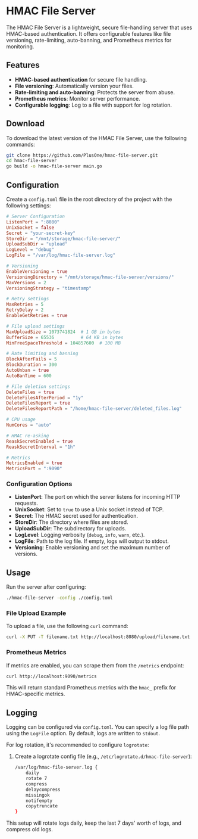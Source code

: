 
# HMAC File Server

The HMAC File Server is a lightweight, secure file-handling server that uses HMAC-based authentication. It offers configurable features like file versioning, rate-limiting, auto-banning, and Prometheus metrics for monitoring.

## Features
- **HMAC-based authentication** for secure file handling.
- **File versioning**: Automatically version your files.
- **Rate-limiting and auto-banning**: Protects the server from abuse.
- **Prometheus metrics**: Monitor server performance.
- **Configurable logging**: Log to a file with support for log rotation.
  
## Download

To download the latest version of the HMAC File Server, use the following commands:

```bash
git clone https://github.com/PlusOne/hmac-file-server.git
cd hmac-file-server
go build -o hmac-file-server main.go
```

## Configuration

Create a `config.toml` file in the root directory of the project with the following settings:

```toml
# Server Configuration
ListenPort = ":8080"
UnixSocket = false
Secret = "your-secret-key"
StoreDir = "/mnt/storage/hmac-file-server/"
UploadSubDir = "upload"
LogLevel = "debug"
LogFile = "/var/log/hmac-file-server.log"

# Versioning
EnableVersioning = true
VersioningDirectory = "/mnt/storage/hmac-file-server/versions/"
MaxVersions = 2
VersioningStrategy = "timestamp"

# Retry settings
MaxRetries = 5
RetryDelay = 2
EnableGetRetries = true

# File upload settings
MaxUploadSize = 1073741824  # 1 GB in bytes
BufferSize = 65536          # 64 KB in bytes
MinFreeSpaceThreshold = 104857600  # 100 MB

# Rate limiting and banning
BlockAfterFails = 5
BlockDuration = 300
AutoUnban = true
AutoBanTime = 600

# File deletion settings
DeleteFiles = true
DeleteFilesAfterPeriod = "1y"
DeleteFilesReport = true
DeleteFilesReportPath = "/home/hmac-file-server/deleted_files.log"

# CPU usage
NumCores = "auto"

# HMAC re-asking
ReaskSecretEnabled = true
ReaskSecretInterval = "1h"

# Metrics
MetricsEnabled = true
MetricsPort = ":9090"
```

### Configuration Options

- **ListenPort**: The port on which the server listens for incoming HTTP requests.
- **UnixSocket**: Set to `true` to use a Unix socket instead of TCP.
- **Secret**: The HMAC secret used for authentication.
- **StoreDir**: The directory where files are stored.
- **UploadSubDir**: The subdirectory for uploads.
- **LogLevel**: Logging verbosity (`debug`, `info`, `warn`, etc.).
- **LogFile**: Path to the log file. If empty, logs will output to stdout.
- **Versioning**: Enable versioning and set the maximum number of versions.

## Usage

Run the server after configuring:

```bash
./hmac-file-server -config ./config.toml
```

### File Upload Example

To upload a file, use the following `curl` command:

```bash
curl -X PUT -T filename.txt http://localhost:8080/upload/filename.txt
```

### Prometheus Metrics

If metrics are enabled, you can scrape them from the `/metrics` endpoint:

```bash
curl http://localhost:9090/metrics
```

This will return standard Prometheus metrics with the `hmac_` prefix for HMAC-specific metrics.

## Logging

Logging can be configured via `config.toml`. You can specify a log file path using the `LogFile` option. By default, logs are written to `stdout`.

For log rotation, it's recommended to configure `logrotate`:

1. Create a logrotate config file (e.g., `/etc/logrotate.d/hmac-file-server`):
    ```bash
    /var/log/hmac-file-server.log {
        daily
        rotate 7
        compress
        delaycompress
        missingok
        notifempty
        copytruncate
    }
    ```

This setup will rotate logs daily, keep the last 7 days' worth of logs, and compress old logs.
